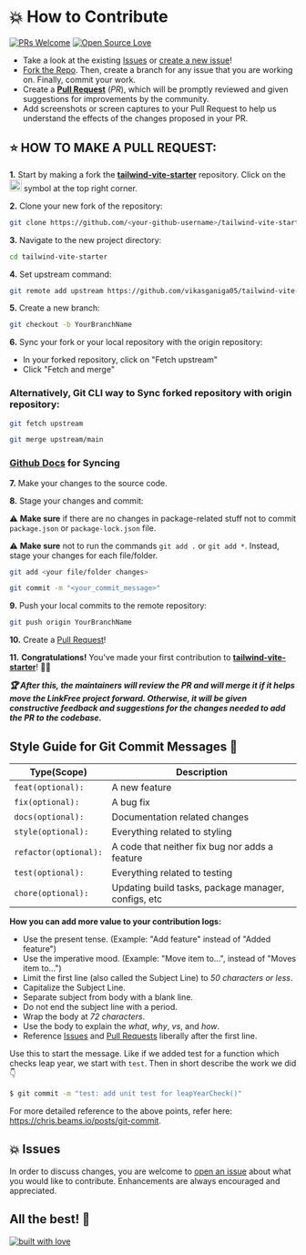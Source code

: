 # 💥 How to Contribute

[![PRs Welcome](https://img.shields.io/badge/PRs-welcome-brightgreen.svg?style=flat-square)][pull-request-list]
[![Open Source Love](https://badges.frapsoft.com/os/v1/open-source.png?v=103)](https://github.com/ellerbrock/open-source-badges/)

- Take a look at the existing [Issues][issue-list] or [create a new issue][new-issue]!
- [Fork the Repo](https://github.com/vikasganiga05/tailwind-vite-starter/fork). Then, create a branch for any issue that you are working on. Finally, commit your work.
- Create a **[Pull Request](https://github.com/vikasganiga05/tailwind-vite-starter/compare)** (_PR_), which will be promptly reviewed and given suggestions for improvements by the community.
- Add screenshots or screen captures to your Pull Request to help us understand the effects of the changes proposed in your PR.

## ⭐ HOW TO MAKE A PULL REQUEST:

**1.** Start by making a fork the [**tailwind-vite-starter**][github-repo] repository. Click on the <a href="https://github.com/vikasganiga05/tailwind-vite-starter/fork"><img src="https://i.imgur.com/G4z1kEe.png" height="21" width="21"></a> symbol at the top right corner.

**2.** Clone your new fork of the repository:

```bash
git clone https://github.com/<your-github-username>/tailwind-vite-starter
```

**3.** Navigate to the new project directory:

```bash
cd tailwind-vite-starter
```

**4.** Set upstream command:

```bash
git remote add upstream https://github.com/vikasganiga05/tailwind-vite-starter.git
```

**5.** Create a new branch:

```bash
git checkout -b YourBranchName
```

**6.** Sync your fork or your local repository with the origin repository:

- In your forked repository, click on "Fetch upstream"
- Click "Fetch and merge"

### Alternatively, Git CLI way to Sync forked repository with origin repository:

```bash
git fetch upstream
```

```bash
git merge upstream/main
```

### [Github Docs](https://docs.github.com/en/github/collaborating-with-pull-requests/addressing-merge-conflicts/resolving-a-merge-conflict-on-github) for Syncing

**7.** Make your changes to the source code.

**8.** Stage your changes and commit:

⚠️ **Make sure** if there are no changes in package-related stuff not to commit `package.json` or `package-lock.json` file.

⚠️ **Make sure** not to run the commands `git add .` or `git add *`. Instead, stage your changes for each file/folder.

```bash
git add <your file/folder changes>
```

```bash
git commit -m "<your_commit_message>"
```

**9.** Push your local commits to the remote repository:

```bash
git push origin YourBranchName
```

**10.** Create a [Pull Request](https://help.github.com/en/github/collaborating-with-issues-and-pull-requests/creating-a-pull-request)!

**11.** **Congratulations!** You've made your first contribution to [**tailwind-vite-starter**][contributors]! 🙌🏼

**_:trophy: After this, the maintainers will review the PR and will merge it if it helps move the LinkFree project forward. Otherwise, it will be given constructive feedback and suggestions for the changes needed to add the PR to the codebase._**

## Style Guide for Git Commit Messages :memo:

| Type(Scope)           | Description                                         |
|-----------------------|-----------------------------------------------------|
| `feat(optional):`     | A new feature                                       |
| `fix(optional):`      | A bug fix                                           |
| `docs(optional):`     | Documentation related changes                       |
| `style(optional):`    | Everything related to styling                       |
| `refactor(optional):` | A code that neither fix bug nor adds a feature      |
| `test(optional):`     | Everything related to testing                       |
| `chore(optional):`    | Updating build tasks, package manager, configs, etc |

**How you can add more value to your contribution logs:**

- Use the present tense. (Example: "Add feature" instead of "Added feature")
- Use the imperative mood. (Example: "Move item to...", instead of "Moves item to...")
- Limit the first line (also called the Subject Line) to _50 characters or less_.
- Capitalize the Subject Line.
- Separate subject from body with a blank line.
- Do not end the subject line with a period.
- Wrap the body at _72 characters_.
- Use the body to explain the _what_, _why_, _vs_, and _how_.
- Reference [Issues][issue-list] and [Pull Requests][pull-request-list] liberally after the first line.

Use this to start the message. Like if we added test for a function which checks leap year, we start with `test`. Then in short describe the work we did :point_down:

```bash
$ git commit -m "test: add unit test for leapYearCheck()"
```

For more detailed reference to the above points, refer here: https://chris.beams.io/posts/git-commit.

## 💥 Issues

In order to discuss changes, you are welcome to [open an issue][new-issue] about what you would like to contribute. Enhancements are always encouraged and appreciated.

## All the best! 🥇

<p align="center">

[![built with love](https://forthebadge.com/images/badges/built-with-love.svg)][github-repo]

</p>


[github-repo]: https://github.com/vikasganiga05/tailwind-vite-starter
[new-issue]: https://github.com/vikasganiga05/tailwind-vite-starter/issues/new/choose
[issue-list]: https://github.com/vikasganiga05/tailwind-vite-starter/issues
[pull-request-list]: https://github.com/vikasganiga05/tailwind-vite-starter/pulls
[contributors]: https://github.com/vikasganiga05/tailwind-vite-starter/graphs/contributors

